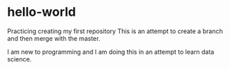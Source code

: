 # hello-world
Practicing creating my first repository
This is an attempt to create a branch and then merge with the master.

I am new to programming and I am doing this in an attempt to learn data science.
